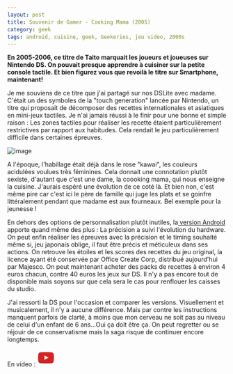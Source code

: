 ```yaml
---
layout: post
title: Souvenir de Gamer - Cooking Mama (2005)
category: geek
tags: android, cuisine, geek, Geekeries, jeu video, 2000s
---
```

**En 2005-2006, ce titre de Taito marquait les joueurs et joueuses sur Nintendo DS. On pouvait presque apprendre à cuisiner sur la petite console tactile. Et bien figurez vous que revoilà le titre sur Smartphone, maintenant!**

Je me souviens de ce titre que j'ai partagé sur nos DSLite avec madame. C'était un des symboles de la "touch generation" lancée par Nintendo, un titre qui proposait de décomposer des recettes internationales et asiatiques en mini-jeux tactiles. Je n'ai jamais réussi à le finir pour une bonne et simple raison : Les zones tactiles pour réaliser les recette étaient particulièrement restrictives par rapport aux habitudes. Cela rendait le jeu particulièrement difficile dans certaines épreuves.

![image](https://filedn.eu/llqi9IBxlYouGRXYG2xlROb/img/2015/cookingmama.jpg)

A l'époque, l'habillage était déjà dans le rose "kawai", les couleurs acidulées voulues très féminines. Cela donnait une connotation plutôt sexiste, d'autant que c'est une dame, la coooking mama, qui nous enseigne la cuisine. J'aurais espéré une évolution de ce coté là. Et bien non, c'est même pire car c'est ici le père de famille qui juge les plats et se goinfre littéralement pendant que madame est aux fourneaux. Bel exemple pour la jeunesse !

En dehors des options de personnalisation plutôt inutiles, la<a href="https://play.google.com/store/apps/details?id=jp.co.ofcr.cm00"> version Android</a> apporte quand même des plus : La précision a suivi l'évolution du hardware. On peut enfin réaliser les épreuves avec la précision et le timing souhaité même si, jeu japonais oblige, il faut être précis et méticuleux dans ses actions. On retrouve les étoiles et les scores des recettes du jeu original, la licence ayant été conservée par Office Create Corp, distribué aujourd'hui par Majesco. On peut maintenant acheter des packs de recettes à environ 4 euros chacun, contre 40 euros les jeux sur DS. Il n'y a pas encore tout de disponible mais soyons sur que cela sera le cas pour renflouer les caisses du studio.

J'ai ressorti la DS pour l'occasion et comparer les versions. Visuellement et musicalement, il n'y a aucune différence. Mais par contre les instructions manquent parfois de clarté, à moins que mon cerveau ne soit pas au niveau de celui d'un enfant de 6 ans...Oui ça doit être ça. On peut regretter ou se réjouir de ce conservatisme mais la saga risque de continuer encore longtemps.

En video : [![video](/images/youtube.png)](https://www.youtube.com/watch?v=X2A0pxdgt2Q)


